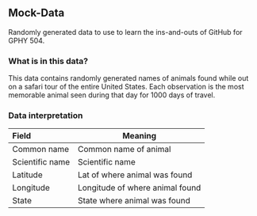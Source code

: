 ## Mock-Data
Randomly generated data to use to learn the ins-and-outs of GitHub for GPHY 504.

### What is in this data?
This data contains randomly generated names of animals found while out on a safari tour of the entire United States. Each observation is the most memorable animal seen during that day for 1000 days of travel.

### Data interpretation

| Field            |  Meaning                        |
| :----------------| --------------------------------|
| Common name      | Common name of animal           |
| Scientific name  | Scientific name                 |
| Latitude         | Lat of where animal was found   |
| Longitude        | Longitude of where animal found |
| State            | State where animal was found    |

